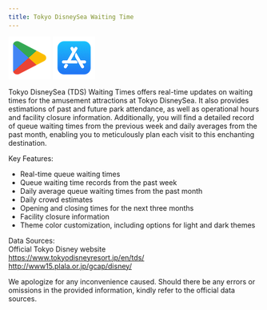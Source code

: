```yaml
---
title: Tokyo DisneySea Waiting Time
---
```


[![google play](./img/google_play_logo.png)](https://play.google.com/store/apps/details?id=com.src.app.tds.jp.tokyodisneyresort.portalapp) [![app store](./img/apple_store_logo.png)](https://apps.apple.com/us/app/tds-waiting-time-unofficial/id6450742346)

Tokyo DisneySea (TDS) Waiting Times offers real-time updates on waiting times for the amusement attractions at Tokyo DisneySea. It also provides estimations of past and future park attendance, as well as operational hours and facility closure information. Additionally, you will find a detailed record of queue waiting times from the previous week and daily averages from the past month, enabling you to meticulously plan each visit to this enchanting destination.

Key Features:
* Real-time queue waiting times
* Queue waiting time records from the past week
* Daily average queue waiting times from the past month
* Daily crowd estimates
* Opening and closing times for the next three months
* Facility closure information
* Theme color customization, including options for light and dark themes

Data Sources:  
Official Tokyo Disney website  
https://www.tokyodisneyresort.jp/en/tds/  
http://www15.plala.or.jp/gcap/disney/  

We apologize for any inconvenience caused. Should there be any errors or omissions in the provided information, kindly refer to the official data sources. 